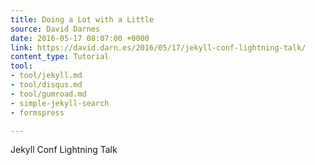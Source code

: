 ```yaml
---
title: Doing a Lot with a Little
source: David Darnes
date: 2016-05-17 08:07:00 +0000
link: https://david.darn.es/2016/05/17/jekyll-conf-lightning-talk/
content_type: Tutorial
tool:
- tool/jekyll.md
- tool/disqus.md
- tool/gumroad.md
- simple-jekyll-search
- formspress

---
```

Jekyll Conf Lightning Talk
